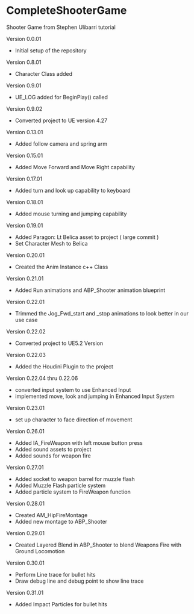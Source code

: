 # CompleteShooterGame
Shooter Game from Stephen Ulibarri tutorial

Version 0.0.01
- Initial setup of the repository

Version 0.8.01
- Character Class added

Version 0.9.01
- UE_LOG added for BeginPlay() called

Version 0.9.02
- Converted project to UE version 4.27

Version 0.13.01 
- Added follow camera and spring arm

Version 0.15.01
- Added Move Forward and Move Right capability

Version 0.17.01
- Added turn and look up capability to keyboard

Version 0.18.01
- Added mouse turning and jumping capability

Version 0.19.01
- Added Paragon: Lt Belica asset to project ( large commit )
- Set Character Mesh to Belica

Version 0.20.01
- Created the Anim Instance c++ Class

Version 0.21.01
- Added Run animations and ABP_Shooter animation blueprint

Version 0.22.01
- Trimmed the Jog_Fwd_start and _stop animations to look better in our use case

Version 0.22.02
- Converted project to UE5.2 Version

Version 0.22.03
- Added the Houdini Plugin to the project

Version 0.22.04 thru 0.22.06
- converted input system to use Enhanced Input
- implemented move, look and jumping in Enhanced Input System

Version 0.23.01
- set up character to face direction of movement

Version 0.26.01
- Added IA_FireWeapon with left mouse button press
- Added sound assets to project
- Added sounds for weapon fire

Version 0.27.01
- Added socket to weapon barrel for muzzle flash
- Added Muzzle Flash particle system
- Added particle system to FireWeapon function

Version 0.28.01
- Created AM_HipFireMontage
- Added new montage to ABP_Shooter

Version 0.29.01
- Created Layered Blend in ABP_Shooter to blend Weapons Fire with Ground Locomotion

Version 0.30.01
- Perform Line trace for bullet hits
- Draw debug line and debug point to show line trace

Version 0.31.01
- Added Impact Particles for bullet hits




